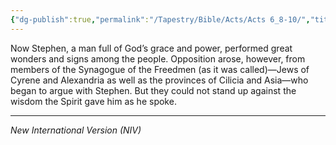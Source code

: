 ```yaml
---
{"dg-publish":true,"permalink":"/Tapestry/Bible/Acts/Acts 6_8-10/","title":"Acts 6:8-10","hide":true,"tags":["bible-verse","bible-verse"],"dgHomeLink":true,"dgShowLocalGraph":true,"dgEnableSearch":true}
---
```



Now Stephen, a man full of God’s grace and power, performed great wonders and signs among the people. Opposition arose, however, from members of the Synagogue of the Freedmen (as it was called)—Jews of Cyrene and Alexandria as well as the provinces of Cilicia and Asia—who began to argue with Stephen. But they could not stand up against the wisdom the Spirit gave him as he spoke.



---
*New International Version (NIV)*